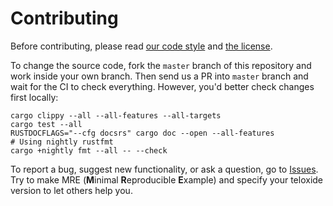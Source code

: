 # Contributing

Before contributing, please read [our code style](https://github.com/ExtremelySunnyYK/rustygram/blob/master/CODE_STYLE.md) and [the license](https://github.com/ExtremelySunnyYK/rustygram/blob/master/LICENSE).

To change the source code, fork the `master` branch of this repository and work inside your own branch. Then send us a PR into `master` branch and wait for the CI to check everything. However, you'd better check changes first locally:

```
cargo clippy --all --all-features --all-targets
cargo test --all
RUSTDOCFLAGS="--cfg docsrs" cargo doc --open --all-features
# Using nightly rustfmt
cargo +nightly fmt --all -- --check
```

To report a bug, suggest new functionality, or ask a question, go to [Issues](https://github.com/ExtremelySunnyYK/rustygram/issues). Try to make MRE (**M**inimal **R**eproducible **E**xample) and specify your teloxide version to let others help you.
